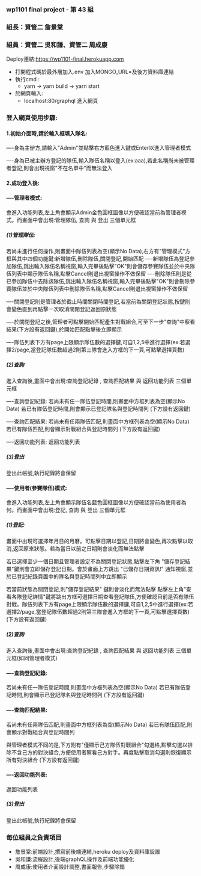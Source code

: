 ### wp1101 final project - 第 43 組
### 組長：資管二 詹景棠
### 組員：資管二 吳和謙、資管二 周成康

Deploy連結:https://wp1101-final.herokuapp.com
 
- 打開程式碼於最外層加入.env 加入MONGO_URL=及後方資料庫連結
- 執行cmd : 
    - yarn -> yarn build -> yarn start
- 於網頁輸入: 
    - localhost:80/graphql 進入網頁
 
### 登入網頁使用步驟:
 
#### 1.初始介面時,請於輸入框填入隊名:
 
—-身為主辦方,請輸入"Admin"並點擊右方藍色進入鍵或Enter以進入管理者模式
 
—-身為已被主辦方登記的隊伍,輸入隊伍名稱以登入(ex:aaa),若此名稱尚未被管理者登記,則會出現視窗"不在名單中"而無法登入
 
#### 2.成功登入後:
 
#### —-管理者模式:
會進入功能列表,左上角會顯示Admin金色圓框圖像以方便確認當前為管理者模式。而畫面中會出現:管理隊伍, 查詢 與 登出 三個單元框
 
##### (1)管理隊伍:
若尚未進行任何操作,則畫面中隊伍列表為空(顯示No Data),右方有"管理模式"方框與其中四個功能鍵:新增隊伍,刪除隊伍,關閉登記,開始匹配
—-新增隊伍為登記參加隊伍,跳出輸入隊伍名稱視窗,輸入完畢後點擊"OK"則會儲存參賽隊伍並於中央隊伍列表中顯示隊伍名稱,點擊Cancel則退出視窗操作不做保留
—-刪除隊伍則是從已參加隊伍中去除該隊伍,跳出輸入隊伍名稱視窗,輸入完畢後點擊"OK"則會刪除參賽隊伍並於中央隊伍列表中刪除隊伍名稱,點擊Cancel則退出視窗操作不做保留
 
—-關閉登記則是管理者於截止時間關閉時間登記,若當前為關閉登記狀態,按鍵則會變色直到再點擊一次取消關閉登記返回原狀態
 
—-於關閉登記之後,管理者可點擊開始匹配產生對戰組合,可至下一步"查詢"中察看結果(下方設有返回鍵),於開始匹配點擊後立即顯示
 
—-隊伍列表下方有page上限顯示隊伍數的選擇鍵,可自1,2,5中進行選擇(ex:若選擇2/page,當登記隊伍數超過2則第三隊會進入方框的下一頁,可點擊選擇頁數)
 
##### (2)查詢
進入查詢後,畫面中會出現:查詢登記紀錄 , 查詢匹配結果 與 返回功能列表 三個單元框
 
—-查詢登記紀錄:
若尚未有任一隊伍登記時間,則畫面中方框列表為空(顯示No Data)
若已有隊伍登記時間,則會顯示已登記隊名與登記時間列
(下方設有返回鍵)
 
—-查詢匹配結果:
若尚未有任兩隊伍匹配,則畫面中方框列表為空(顯示No Data)
若已有隊伍匹配,則會顯示對戰組合與登記時間列
(下方設有返回鍵)
	
—-返回功能列表:
返回功能列表
 
##### (3)登出
登出此帳號,執行紀錄將會保留
 
#### —-使用者(參賽隊伍)模式:
會進入功能列表,左上角會顯示隊伍名藍色圓框圖像以方便確認當前為使用者為何。而畫面中會出現:登記, 查詢 與 登出 三個單元框
 
##### (1)登記:
畫面中出現可選擇年月日的月曆。可點擊日期以登記,日期將會變色,再次點擊以取消,返回原來狀態。若為當日以前之日期則會淡化而無法點擊
 
若已選擇至少一個日期且管理者設定不為關閉登記狀態,點擊左下角 "儲存登記結果"鍵則會立即儲存登記日期。會於畫面上方跳出 "已儲存日期資訊!" 通知視窗,並於已登記紀錄頁面中的隊名與登記時間列中立即顯示
 
若當前狀態為關閉登記,則"儲存登記結果" 鍵則會淡化而無法點擊
點擊左上角"查看各隊登記詳情"鍵將跳出方框可選擇日期查看登記隊伍,方便確認目前是否有隊伍對戰。隊伍列表下方有page上限顯示隊伍數的選擇鍵,可自1,2,5中進行選擇(ex:若選擇2/page,當登記隊伍數超過2則第三隊會進入方框的下一頁,可點擊選擇頁數)
(下方設有返回鍵)
 
##### (2)查詢
進入查詢後,畫面中會出現:查詢登記紀錄 , 查詢匹配結果 與 返回功能列表 三個單元框(如同管理者模式)
 
#### —-查詢登記紀錄:
若尚未有任一隊伍登記時間,則畫面中方框列表為空(顯示No Data)
若已有隊伍登記時間,則會顯示已登記隊名與登記時間列
(下方設有返回鍵)
 
#### —-查詢匹配結果:
若尚未有任兩隊伍匹配,則畫面中方框列表為空(顯示No Data)
若已有隊伍匹配,則會顯示對戰組合與登記時間列
 
與管理者模式不同的是,下方附有"僅顯示己方隊伍對戰組合"勾選格,點擊勾選以排除不含己方的對決組合,方便使用者察看己方對手。再度點擊取消勾選則恢復顯示所有對決組合
(下方設有返回鍵)
	
#### —-返回功能列表:
返回功能列表
 
##### (3)登出
登出此帳號,執行紀錄將會保留

### 每位組員之負責項目
 
- 詹景棠:前端設計,撰寫前後端連結,heroku deploy及資料庫設置
- 吳和謙:流程設計,後端graphQL操作及前端功能優化
- 周成康:使用者介面設計調整,書面報告,步驟除錯
 
